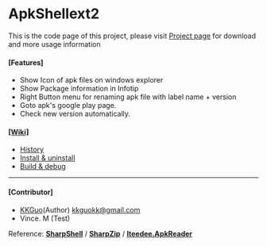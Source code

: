 # ApkShellext2

This is the code page of this project, please visit [Project page](http://kkguo.github.io/apkshellext) for download and more usage information

#### [Features]
* Show Icon of apk files on windows explorer
* Show Package information in Infotip
* Right Button menu for renaming apk file with label name + version
* Goto apk's google play page.
* Check new version automatically.

#### [[Wiki]](https://github.com/kkguo/apkshellext/wiki)
* [History](https://github.com/kkguo/apkshellext/wiki/Home)
* [Install & uninstall](https://github.com/kkguo/apkshellext/wiki/How-to-install-and-uninstall)
* [Build & debug](https://github.com/kkguo/apkshellext/wiki/How-to-build-and-debug)

----------------------------------------------------------------------------
#### [Contributor]
  * [KKGuo](https://github.com/kkguo)(Author) kkguokk@gmail.com
  * Vince. M (Test)

Reference:
__[SharpShell](https://github.com/dwmkerr/sharpshell)__ / __[SharpZip](https://github.com/icsharpcode/SharpZipLib)__ /  __[Iteedee.ApkReader](https://github.com/hylander0/Iteedee.ApkReader)__
